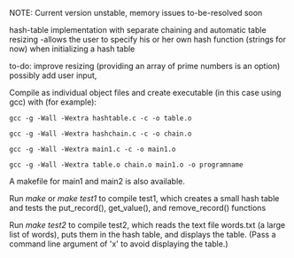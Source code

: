 NOTE:
Current version unstable, memory issues to-be-resolved soon

hash-table implementation with separate chaining and automatic table resizing
-allows the user to specify his or her own hash function (strings for now) when initializing a hash table

to-do:
improve resizing (providing an array of prime numbers is an option)
 possibly add user input,

Compile as individual object files and create executable
(in this case using gcc) with (for example):

    gcc -g -Wall -Wextra hashtable.c -c -o table.o

    gcc -g -Wall -Wextra hashchain.c -c -o chain.o

    gcc -g -Wall -Wextra main1.c -c -o main1.o

    gcc -g -Wall -Wextra table.o chain.o main1.o -o programname

A makefile for main1 and main2 is also available.

Run *make* or *make test1* to compile test1,
which creates a small hash table and tests
the put_record(), get_value(), and remove_record() functions

Run *make test2* to compile test2,
which reads the text file words.txt (a large list of words),
puts them in the hash table, and displays the table.
(Pass a command line argument of 'x' to avoid displaying the table.)
